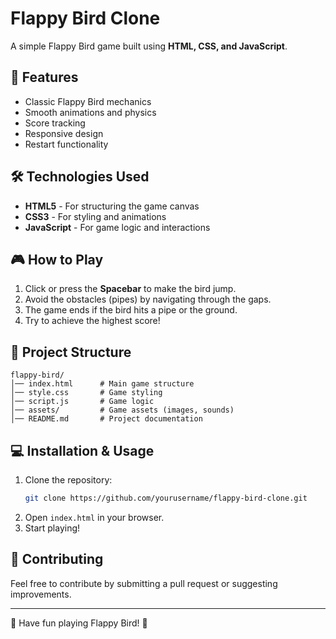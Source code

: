 # Flappy Bird Clone

A simple Flappy Bird game built using **HTML, CSS, and JavaScript**.

## 🚀 Features

- Classic Flappy Bird mechanics
- Smooth animations and physics
- Score tracking
- Responsive design
- Restart functionality

## 🛠️ Technologies Used

- **HTML5** - For structuring the game canvas
- **CSS3** - For styling and animations
- **JavaScript** - For game logic and interactions

## 🎮 How to Play

1. Click or press the **Spacebar** to make the bird jump.
2. Avoid the obstacles (pipes) by navigating through the gaps.
3. The game ends if the bird hits a pipe or the ground.
4. Try to achieve the highest score!

## 📂 Project Structure
```
flappy-bird/
│── index.html      # Main game structure
│── style.css       # Game styling
│── script.js       # Game logic
│── assets/         # Game assets (images, sounds)
│── README.md       # Project documentation
```

## 💻 Installation & Usage

1. Clone the repository:
   ```sh
   git clone https://github.com/yourusername/flappy-bird-clone.git
   ```
2. Open `index.html` in your browser.
3. Start playing!



## 🤝 Contributing
Feel free to contribute by submitting a pull request or suggesting improvements.



---
🎉 Have fun playing Flappy Bird! 🚀
